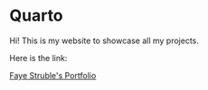 # Quarto

Hi! This is my website to showcase all my projects. 

Here is the link:

[Faye Struble's Portfolio](https://fayestruble.github.io/quarto/hello.html)
